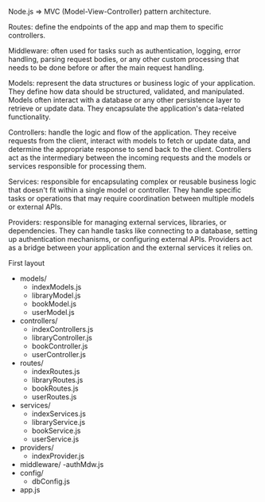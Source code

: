 Node.js => MVC (Model-View-Controller) pattern architecture. 


Routes: 
  define the endpoints of the app and map them to specific controllers. 


Middleware: 
  often used for tasks such as authentication, logging, error handling, parsing request bodies, or any other custom processing that needs to be done before or after the main request handling.

Models:
  represent the data structures or business logic of your application. They define how data should be structured, validated, and manipulated. Models often interact with a database or any other persistence layer to retrieve or update data. They encapsulate the application's data-related functionality.

Controllers:
  handle the logic and flow of the application. They receive requests from the client, interact with models to fetch or update data, and determine the appropriate response to send back to the client. Controllers act as the intermediary between the incoming requests and the models or services responsible for processing them.

Services:
  responsible for encapsulating complex or reusable business logic that doesn't fit within a single model or controller. They handle specific tasks or operations that may require coordination between multiple models or external APIs. 

Providers:
  responsible for managing external services, libraries, or dependencies. They can handle tasks like connecting to a database, setting up authentication mechanisms, or configuring external APIs. Providers act as a bridge between your application and the external services it relies on.




First layout

- models/
  - indexModels.js
  - libraryModel.js
  - bookModel.js
  - userModel.js
- controllers/
  - indexControllers.js
  - libraryController.js
  - bookController.js
  - userController.js
- routes/
  - indexRoutes.js
  - libraryRoutes.js
  - bookRoutes.js
  - userRoutes.js
- services/
  - indexServices.js
  - libraryService.js
  - bookService.js
  - userService.js
- providers/
  - indexProvider.js
- middleware/
  -authMdw.js
- config/
  - dbConfig.js
- app.js
